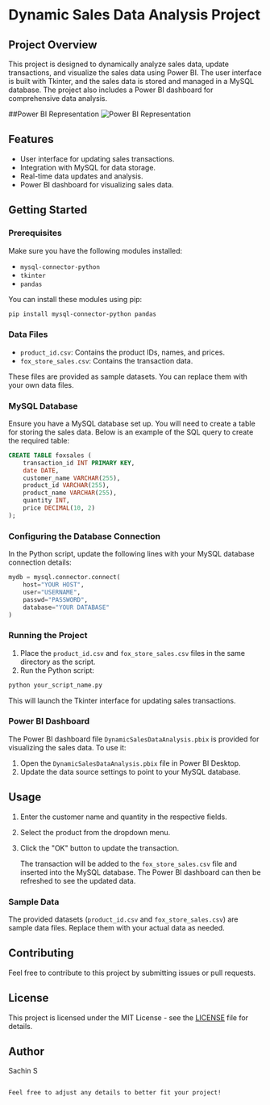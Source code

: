 # Dynamic Sales Data Analysis Project

## Project Overview
This project is designed to dynamically analyze sales data, update transactions, and visualize the sales data using Power BI. The user interface is built with Tkinter, and the sales data is stored and managed in a MySQL database. The project also includes a Power BI dashboard for comprehensive data analysis.

##Power BI Representation
![Power BI Representation](https://cdn.discordapp.com/attachments/1008787070493392936/1267900542441492521/Fox_Store_Sales_Analysis_Img.png?ex=66aa77e5&is=66a92665&hm=354383457a7a75d72506816c8ce27b3b3f1221d81c04330dea02f9b45fc7ce9e&)

## Features
- User interface for updating sales transactions.
- Integration with MySQL for data storage.
- Real-time data updates and analysis.
- Power BI dashboard for visualizing sales data.

## Getting Started

### Prerequisites
Make sure you have the following modules installed:
- `mysql-connector-python`
- `tkinter`
- `pandas`

You can install these modules using pip:

```bash
pip install mysql-connector-python pandas
```

### Data Files
- `product_id.csv`: Contains the product IDs, names, and prices.
- `fox_store_sales.csv`: Contains the transaction data.

These files are provided as sample datasets. You can replace them with your own data files.

### MySQL Database
Ensure you have a MySQL database set up. You will need to create a table for storing the sales data. Below is an example of the SQL query to create the required table:

```sql
CREATE TABLE foxsales (
    transaction_id INT PRIMARY KEY,
    date DATE,
    customer_name VARCHAR(255),
    product_id VARCHAR(255),
    product_name VARCHAR(255),
    quantity INT,
    price DECIMAL(10, 2)
);
```

### Configuring the Database Connection
In the Python script, update the following lines with your MySQL database connection details:

```python
mydb = mysql.connector.connect(
    host="YOUR HOST",
    user="USERNAME",
    passwd="PASSWORD",
    database="YOUR DATABASE"
)
```

### Running the Project
1. Place the `product_id.csv` and `fox_store_sales.csv` files in the same directory as the script.
2. Run the Python script:

```bash
python your_script_name.py
```

   This will launch the Tkinter interface for updating sales transactions.

### Power BI Dashboard
The Power BI dashboard file `DynamicSalesDataAnalysis.pbix` is provided for visualizing the sales data. To use it:

1. Open the `DynamicSalesDataAnalysis.pbix` file in Power BI Desktop.
2. Update the data source settings to point to your MySQL database.

## Usage
1. Enter the customer name and quantity in the respective fields.
2. Select the product from the dropdown menu.
3. Click the "OK" button to update the transaction.

   The transaction will be added to the `fox_store_sales.csv` file and inserted into the MySQL database. The Power BI dashboard can then be refreshed to see the updated data.

### Sample Data
The provided datasets (`product_id.csv` and `fox_store_sales.csv`) are sample data files. Replace them with your actual data as needed.

## Contributing
Feel free to contribute to this project by submitting issues or pull requests.

## License
This project is licensed under the MIT License - see the [LICENSE](LICENSE) file for details.

## Author
Sachin S
```

Feel free to adjust any details to better fit your project!
